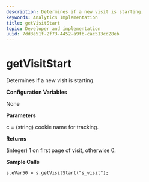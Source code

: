 ```yaml
---
description: Determines if a new visit is starting.
keywords: Analytics Implementation
title: getVisitStart
topic: Developer and implementation
uuid: 7dd3e51f-2f73-4452-a9fb-cac513cd28eb
---
```


# getVisitStart

Determines if a new visit is starting.

 **Configuration Variables**

None

**Parameters**

c = (string) cookie name for tracking.

**Returns**

(integer) 1 on first page of visit, otherwise 0.

**Sample Calls**

```
s.eVar50 = s.getVisitStart("s_visit");
```

